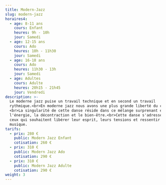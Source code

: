 ```yaml
---
title: Modern-Jazz
slug: modern-jazz
horaires4:
  - age: 8-11 ans
    cours: Enfant
    heures: 9h - 10h
    jour: Samedi
  - age: 12-15 ans
    cours: Ado
    heures: 10h - 11h30
    jour: Samedi
  - age: 16-18 ans
    cours: Ado
    heures: 11h30 - 13h
    jour: Samedi
  - age: Adultes
    cours: Adulte
    heures: 20h15 - 21h45
    jour: Vendredi
description: >-
  Le moderne jazz puise un travail technique et en second un travail
  rythmique.<br>En moderne jazz nous avons une plus grande liberté du corps.
  <br>La singularité de cette danse réside dans ce mélange surprenant entre
  l'énergie, la décontraction et le bien-être.<br>Cette danse s'adresse a tout
  ceux qui souhaitent libérer leur esprit, leurs tensions et ressentir la
  musique.
tarifs:
  - prix: 280 €
    public: Modern Jazz Enfant
    cotisation: 260 €
  - prix: 310 €
    public: Modern Jazz Ado
    cotisation: 290 €
  - prix: 310 €
    public: Modern Jazz Adulte
    cotisation: 290 €
weight: 3
---
```


